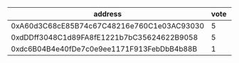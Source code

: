 address|vote|timestamp|signature
---|---|---|---
0xA60d3C68cE85B74c67C48216e760C1e03AC93030|5|1614685215|0xe0ae41dfd23427e3b30ec512ec731ba894a5f119698682a4c9e101e6dad6fcf43bd54f8cc2ea86e03fc52a841d4c5d6abf64ab97c2de3da7e14c293b549796271b
0xdDDff3048C1d89FA8fE1221b7bC35624622B9058|5|1614685410|0xb44db0c78e5f6c50623dd65fb42c4a6d6a1ceaeb54d291baab71b431e9b8804a1a0e5fc02775fcef96c77797cde5796600a2ca0f3905ddf146209595ab183f791b
0xdc6B04B4e40fDe7c0e9ee1171F913FebDbB4b88B|1|1614685433|0x7d35cb6af34c4586b1977650f8bca9609348702ca8954f984150a515651d766e316cc6de2a8521f830206e2975bf35475df987337f1e839e86c6c6ab082c50221b